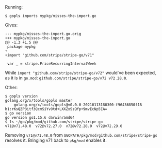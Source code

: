 Running:

```basb
$ gopls imports mypkg/misses-the-import.go
```

Gives:

```
--- mypkg/misses-the-import.go.orig
+++ mypkg/misses-the-import.go
@@ -1,3 +1,5 @@
 package mypkg
+
+import "github.com/stripe/stripe-go/v71"

 var _ = stripe.PriceRecurringIntervalWeek
```

While `import "github.com/stripe/stripe-go/v72"` would've been expected, as it
is in `go.mod`: `github.com/stripe/stripe-go/v72 v72.28.0`.

Other:

```
$ gopls version
golang.org/x/tools/gopls master
    golang.org/x/tools/gopls@v0.0.0-20210113180300-f96436850f18 h1:rKsQZP3itf3QcmSiYv0td+LXXZxSzQfp+9mvEcNp5EA=
$ go version
go version go1.15.6 darwin/amd64
$ ls ~/go/pkg/mod/github.com/stripe/stripe-go
v71@v71.48.0  v72@v72.27.0  v72@v72.28.0  v72@v72.29.0
```

Removing `v71@v71.48.0` from `$GOPATH/pkg/mod/github.com/stripe/stripe-go`
resolves it. Bringing v71 back to `pkg/mod` enables it.
